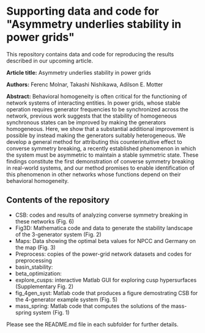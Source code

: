 # Supporting data and code for "Asymmetry underlies stability in power grids"

This repository contains data and code for reproducing the results described in our upcoming article.

**Article title:** Asymmetry underlies stability in power grids

**Authors:** Ferenc Molnar, Takashi Nishikawa, Adilson E. Motter

**Abstract:**
Behavioral homogeneity is often critical for the functioning of network systems
of interacting entities. In power grids, whose stable operation requires
generator frequencies to be synchronized across the network, previous work
suggests that the stability of homogeneous synchronous states can be improved
by making the generators homogeneous. Here, we show that a substantial additional
improvement is possible by instead making the generators suitably
heterogeneous. We develop a general method for attributing this counterintuitive
effect to converse symmetry breaking, a recently established phenomenon
in which the system must be asymmetric to maintain a stable symmetric state.
These findings constitute the first demonstration of converse symmetry breaking
in real-world systems, and our method promises to enable identification of
this phenomenon in other networks whose functions depend on their behavioral
homogeneity.

## Contents of the repository
- CSB: codes and results of analyzing converse symmetry breaking in these networks (Fig. 6)
- Fig3D: Mathematica code and data to generate the stability landscape of the 3-generator system (Fig. 2)
- Maps: Data showing the optimal beta values for NPCC and Germany on the map (Fig. 3)
- Preprocess: copies of the power-grid network datasets and codes for preprocessing
- basin_stability: 
- beta_optimization:
- explore_cusps: interactive Matlab GUI for exploring cusp hypersurfaces (Supplementary Fig. 2)
- fig_4gen_syst: Matlab code that produces a figure demostrating CSB for the 4-generator example system (Fig. 5)
- mass_spring: Matlab code that computes the solutions of the mass-spring system (Fig. 1)

Please see the README.md file in each subfolder for further details.
